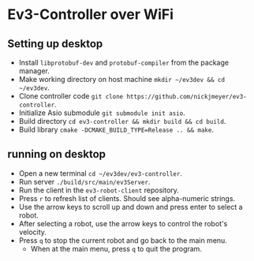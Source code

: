 # Ev3-Controller over WiFi

## Setting up desktop
- Install `libprotobuf-dev` and `protobuf-compiler` from the package
  manager.
- Make working directory on host machine `mkdir ~/ev3dev && cd
  ~/ev3dev`.
- Clone controller code `git clone
  https://github.com/nickjmeyer/ev3-controller`.
- Initialize Asio submodule `git submodule init asio`.
- Build directory `cd ev3-controller && mkdir build && cd build`.
- Build library `cmake -DCMAKE_BUILD_TYPE=Release .. && make`.

## running on desktop
- Open a new terminal `cd ~/ev3dev/ev3-controller`.
- Run server `./build/src/main/ev3Server`.
- Run the client in the `ev3-robot-client` repository.
- Press `r` to refresh list of clients.  Should see alpha-numeric
  strings.
- Use the arrow keys to scroll up and down and press enter to select a
  robot.
- After selecting a robot, use the arrow keys to control the robot's
  velocity.
- Press `q` to stop the current robot and go back to the main menu.
  - When at the main menu, press `q` to quit the program.
